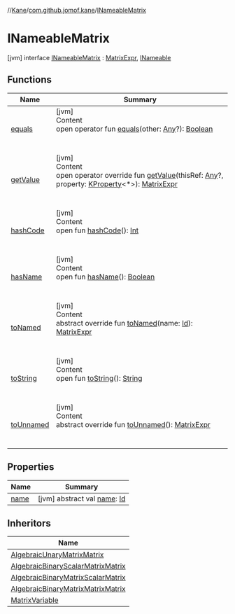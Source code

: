 //[Kane](../../index.md)/[com.github.jomof.kane](../index.md)/[INameableMatrix](index.md)



# INameableMatrix  
 [jvm] interface [INameableMatrix](index.md) : [MatrixExpr](../-matrix-expr/index.md), [INameable](../-i-nameable/index.md)   


## Functions  
  
|  Name|  Summary| 
|---|---|
| <a name="kotlin/Any/equals/#kotlin.Any?/PointingToDeclaration/"></a>[equals](../../com.github.jomof.kane.impl.visitor/-difference-visitor/index.md#%5Bkotlin%2FAny%2Fequals%2F%23kotlin.Any%3F%2FPointingToDeclaration%2F%5D%2FFunctions%2F-627826668)| <a name="kotlin/Any/equals/#kotlin.Any?/PointingToDeclaration/"></a>[jvm]  <br>Content  <br>open operator fun [equals](../../com.github.jomof.kane.impl.visitor/-difference-visitor/index.md#%5Bkotlin%2FAny%2Fequals%2F%23kotlin.Any%3F%2FPointingToDeclaration%2F%5D%2FFunctions%2F-627826668)(other: [Any](https://kotlinlang.org/api/latest/jvm/stdlib/kotlin/-any/index.html)?): [Boolean](https://kotlinlang.org/api/latest/jvm/stdlib/kotlin/-boolean/index.html)  <br><br><br>
| <a name="com.github.jomof.kane/INameableMatrix/getValue/#kotlin.Any?#kotlin.reflect.KProperty[*]/PointingToDeclaration/"></a>[getValue](get-value.md)| <a name="com.github.jomof.kane/INameableMatrix/getValue/#kotlin.Any?#kotlin.reflect.KProperty[*]/PointingToDeclaration/"></a>[jvm]  <br>Content  <br>open operator override fun [getValue](get-value.md)(thisRef: [Any](https://kotlinlang.org/api/latest/jvm/stdlib/kotlin/-any/index.html)?, property: [KProperty](https://kotlinlang.org/api/latest/jvm/stdlib/kotlin.reflect/-k-property/index.html)<*>): [MatrixExpr](../-matrix-expr/index.md)  <br><br><br>
| <a name="kotlin/Any/hashCode/#/PointingToDeclaration/"></a>[hashCode](../../com.github.jomof.kane.impl.visitor/-difference-visitor/index.md#%5Bkotlin%2FAny%2FhashCode%2F%23%2FPointingToDeclaration%2F%5D%2FFunctions%2F-627826668)| <a name="kotlin/Any/hashCode/#/PointingToDeclaration/"></a>[jvm]  <br>Content  <br>open fun [hashCode](../../com.github.jomof.kane.impl.visitor/-difference-visitor/index.md#%5Bkotlin%2FAny%2FhashCode%2F%23%2FPointingToDeclaration%2F%5D%2FFunctions%2F-627826668)(): [Int](https://kotlinlang.org/api/latest/jvm/stdlib/kotlin/-int/index.html)  <br><br><br>
| <a name="com.github.jomof.kane/INameable/hasName/#/PointingToDeclaration/"></a>[hasName](../-i-nameable/has-name.md)| <a name="com.github.jomof.kane/INameable/hasName/#/PointingToDeclaration/"></a>[jvm]  <br>Content  <br>open fun [hasName](../-i-nameable/has-name.md)(): [Boolean](https://kotlinlang.org/api/latest/jvm/stdlib/kotlin/-boolean/index.html)  <br><br><br>
| <a name="com.github.jomof.kane/INameableMatrix/toNamed/#kotlin.Any/PointingToDeclaration/"></a>[toNamed](to-named.md)| <a name="com.github.jomof.kane/INameableMatrix/toNamed/#kotlin.Any/PointingToDeclaration/"></a>[jvm]  <br>Content  <br>abstract override fun [toNamed](to-named.md)(name: [Id](../../com.github.jomof.kane.impl/index.md#%5Bcom.github.jomof.kane.impl%2FId%2F%2F%2FPointingToDeclaration%2F%5D%2FClasslikes%2F-627826668)): [MatrixExpr](../-matrix-expr/index.md)  <br><br><br>
| <a name="kotlin/Any/toString/#/PointingToDeclaration/"></a>[toString](../../com.github.jomof.kane.impl.visitor/-difference-visitor/index.md#%5Bkotlin%2FAny%2FtoString%2F%23%2FPointingToDeclaration%2F%5D%2FFunctions%2F-627826668)| <a name="kotlin/Any/toString/#/PointingToDeclaration/"></a>[jvm]  <br>Content  <br>open fun [toString](../../com.github.jomof.kane.impl.visitor/-difference-visitor/index.md#%5Bkotlin%2FAny%2FtoString%2F%23%2FPointingToDeclaration%2F%5D%2FFunctions%2F-627826668)(): [String](https://kotlinlang.org/api/latest/jvm/stdlib/kotlin/-string/index.html)  <br><br><br>
| <a name="com.github.jomof.kane/INameableMatrix/toUnnamed/#/PointingToDeclaration/"></a>[toUnnamed](to-unnamed.md)| <a name="com.github.jomof.kane/INameableMatrix/toUnnamed/#/PointingToDeclaration/"></a>[jvm]  <br>Content  <br>abstract override fun [toUnnamed](to-unnamed.md)(): [MatrixExpr](../-matrix-expr/index.md)  <br><br><br>


## Properties  
  
|  Name|  Summary| 
|---|---|
| <a name="com.github.jomof.kane/INameableMatrix/name/#/PointingToDeclaration/"></a>[name](index.md#%5Bcom.github.jomof.kane%2FINameableMatrix%2Fname%2F%23%2FPointingToDeclaration%2F%5D%2FProperties%2F-627826668)| <a name="com.github.jomof.kane/INameableMatrix/name/#/PointingToDeclaration/"></a> [jvm] abstract val [name](index.md#%5Bcom.github.jomof.kane%2FINameableMatrix%2Fname%2F%23%2FPointingToDeclaration%2F%5D%2FProperties%2F-627826668): [Id](../../com.github.jomof.kane.impl/index.md#%5Bcom.github.jomof.kane.impl%2FId%2F%2F%2FPointingToDeclaration%2F%5D%2FClasslikes%2F-627826668)   <br>


## Inheritors  
  
|  Name| 
|---|
| <a name="com.github.jomof.kane/AlgebraicUnaryMatrixMatrix///PointingToDeclaration/"></a>[AlgebraicUnaryMatrixMatrix](../-algebraic-unary-matrix-matrix/index.md)
| <a name="com.github.jomof.kane/AlgebraicBinaryScalarMatrixMatrix///PointingToDeclaration/"></a>[AlgebraicBinaryScalarMatrixMatrix](../-algebraic-binary-scalar-matrix-matrix/index.md)
| <a name="com.github.jomof.kane/AlgebraicBinaryMatrixScalarMatrix///PointingToDeclaration/"></a>[AlgebraicBinaryMatrixScalarMatrix](../-algebraic-binary-matrix-scalar-matrix/index.md)
| <a name="com.github.jomof.kane/AlgebraicBinaryMatrixMatrixMatrix///PointingToDeclaration/"></a>[AlgebraicBinaryMatrixMatrixMatrix](../-algebraic-binary-matrix-matrix-matrix/index.md)
| <a name="com.github.jomof.kane.impl/MatrixVariable///PointingToDeclaration/"></a>[MatrixVariable](../../com.github.jomof.kane.impl/-matrix-variable/index.md)

